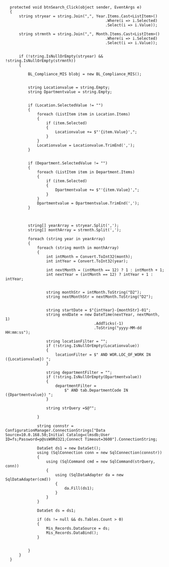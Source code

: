       protected void btnSearch_Click(object sender, EventArgs e)
      {
          string stryear = string.Join(",", Year.Items.Cast<ListItem>()
                                                .Where(i => i.Selected)
                                                .Select(i => i.Value));

          string strmnth = string.Join(",", Month.Items.Cast<ListItem>()
                                                .Where(i => i.Selected)
                                                .Select(i => i.Value));

      
          if (!string.IsNullOrEmpty(stryear) && !string.IsNullOrEmpty(strmnth))
          {
       
              BL_Compliance_MIS blobj = new BL_Compliance_MIS();

        
              string Locationvalue = string.Empty;
              string Dpartmentvalue = string.Empty;


              if (Location.SelectedValue != "")
              {
                  foreach (ListItem item in Location.Items)
                  {
                      if (item.Selected)
                      {
                          Locationvalue += $"'{item.Value}',";
                      }
                  }
                  Locationvalue = Locationvalue.TrimEnd(',');
              }


              if (Department.SelectedValue != "")
              {
                  foreach (ListItem item in Department.Items)
                  {
                      if (item.Selected)
                      {
                          Dpartmentvalue += $"'{item.Value}',";
                      }
                  }
                  Dpartmentvalue = Dpartmentvalue.TrimEnd(',');
              }


              
              string[] yearArray = stryear.Split(',');
              string[] monthArray = strmnth.Split(',');

              foreach (string year in yearArray)
              {
                  foreach (string month in monthArray)
                  {
                      int intMonth = Convert.ToInt32(month);
                      int intYear = Convert.ToInt32(year);

                      int nextMonth = (intMonth == 12) ? 1 : intMonth + 1;
                      int nextYear = (intMonth == 12) ? intYear + 1 : intYear;

                  
                      string monthStr = intMonth.ToString("D2");
                      string nextMonthStr = nextMonth.ToString("D2");

                   
                      string startDate = $"{intYear}-{monthStr}-01";
                      string endDate = new DateTime(nextYear, nextMonth, 1)
                                           .AddTicks(-1)
                                           .ToString("yyyy-MM-dd HH:mm:ss");

                      string locationFilter = "";
                      if (!string.IsNullOrEmpty(Locationvalue))
                      {
                          locationFilter = $" AND WOR.LOC_OF_WORK IN ({Locationvalue}) ";
                      }

                      string departmentFilter = "";
                      if (!string.IsNullOrEmpty(Dpartmentvalue))
                      {
                          departmentFilter =
                              $" AND tab.DepartmentCode IN ({Dpartmentvalue}) ";
                      }

                      string strQuery =$@"";
                     
                  }

                  string connstr = ConfigurationManager.ConnectionStrings["Data Source=10.0.168.50;Initial Catalog=clmsdb;User ID=fs;Password=p@ssW0Rd321;Connect Timeout=3600"].ConnectionString;

                  DataSet ds1 = new DataSet();
                  using (SqlConnection conn = new SqlConnection(connstr))
                  {
                      using (SqlCommand cmd = new SqlCommand(strQuery, conn))
                      {
                          using (SqlDataAdapter da = new SqlDataAdapter(cmd))
                          {
                              da.Fill(ds1);
                          }
                      }
                  }

                  DataSet ds = ds1;

                  if (ds != null && ds.Tables.Count > 0)
                  {
                      Mis_Records.DataSource = ds;
                      Mis_Records.DataBind();
                  }


              }
          }
      }
